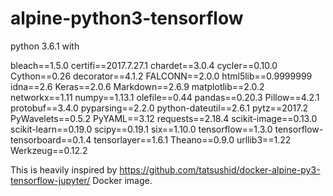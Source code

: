 # alpine-python3-tensorflow
python 3.6.1 with

bleach==1.5.0
certifi==2017.7.27.1
chardet==3.0.4
cycler==0.10.0
Cython==0.26
decorator==4.1.2
FALCONN==2.0.0
html5lib==0.9999999
idna==2.6
Keras==2.0.6
Markdown==2.6.9
matplotlib==2.0.2
networkx==1.11
numpy==1.13.1
olefile==0.44
pandas==0.20.3
Pillow==4.2.1
protobuf==3.4.0
pyparsing==2.2.0
python-dateutil==2.6.1
pytz==2017.2
PyWavelets==0.5.2
PyYAML==3.12
requests==2.18.4
scikit-image==0.13.0
scikit-learn==0.19.0
scipy==0.19.1
six==1.10.0
tensorflow==1.3.0
tensorflow-tensorboard==0.1.4
tensorlayer==1.6.1
Theano==0.9.0
urllib3==1.22
Werkzeug==0.12.2


This is heavily inspired by https://github.com/tatsushid/docker-alpine-py3-tensorflow-jupyter/ Docker image.
